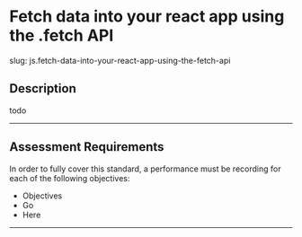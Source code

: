 # Fetch data into your react app using the .fetch API

slug: js.fetch-data-into-your-react-app-using-the-fetch-api

## Description
todo

---
## Assessment Requirements
In order to fully cover this standard, a performance must be recording for each of the following objectives:

- Objectives
- Go
- Here


---

